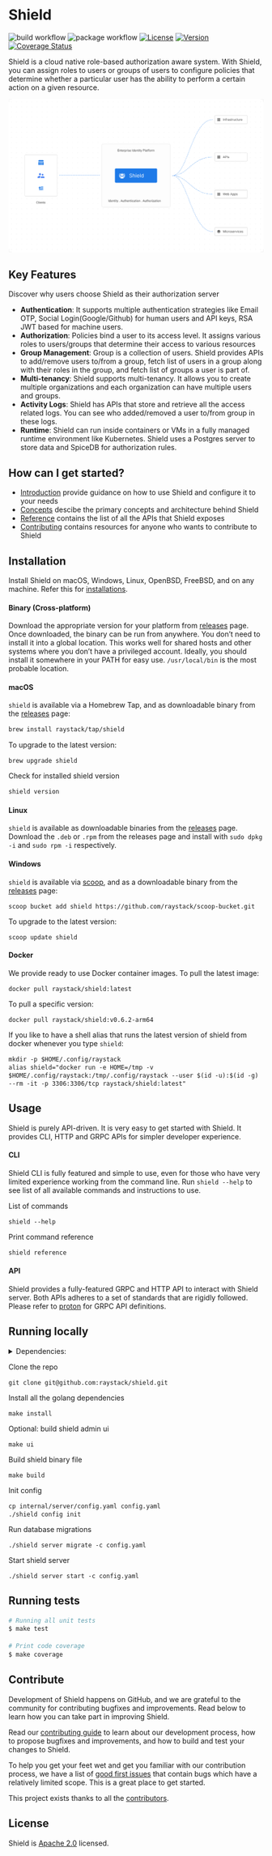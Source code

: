 # Shield

![build workflow](https://github.com/raystack/shield/actions/workflows/test.yml/badge.svg)
![package workflow](https://github.com/raystack/shield/actions/workflows/release.yml/badge.svg)
[![License](https://img.shields.io/badge/License-Apache%202.0-blue.svg?logo=apache)](LICENSE)
[![Version](https://img.shields.io/github/v/release/raystack/shield?logo=semantic-release)](Version)
[![Coverage Status](https://coveralls.io/repos/github/raystack/shield/badge.svg?branch=main)](https://coveralls.io/github/raystack/shield?branch=main)

Shield is a cloud native role-based authorization aware system. With Shield, you can assign roles to users or groups of users to configure policies that determine whether a particular user has the ability to perform a certain action on a given resource.

<p align="center"><img src="./docs/static/img/overview.svg" /></p>

## Key Features

Discover why users choose Shield as their authorization server

- **Authentication**: It supports multiple authentication strategies like Email OTP, Social Login(Google/Github) for human users and API keys, RSA JWT based for machine users.
- **Authorization**: Policies bind a user to its access level. It assigns various roles to users/groups that determine their access to various resources
- **Group Management**: Group is a collection of users. Shield provides APIs to add/remove users to/from a group, fetch list of users in a group along with their roles in the group, and fetch list of groups a user is part of.
- **Multi-tenancy**: Shield supports multi-tenancy. It allows you to create multiple organizations and each organization can have multiple users and groups.
- **Activity Logs**: Shield has APIs that store and retrieve all the access related logs. You can see who added/removed a user to/from group in these logs.
- **Runtime**: Shield can run inside containers or VMs in a fully managed runtime environment like Kubernetes. Shield uses a Postgres server to store data and SpiceDB for authorization rules.

## How can I get started?

- [Introduction](docs/docs/introduction.md) provide guidance on how to use Shield and configure it to your needs
- [Concepts](docs/docs/concepts/architecture.md) descibe the primary concepts and architecture behind Shield
- [Reference](docs/docs/reference/api-definitions.md) contains the list of all the APIs that Shield exposes
- [Contributing](docs/docs/contribution/contribute.md) contains resources for anyone who wants to contribute to Shield

## Installation

Install Shield on macOS, Windows, Linux, OpenBSD, FreeBSD, and on any machine. Refer this for [installations](https://raystack.github.io/shield/docs/installation).

#### Binary (Cross-platform)

Download the appropriate version for your platform from [releases](https://github.com/raystack/shield/releases) page. Once downloaded, the binary can be run from anywhere.
You don’t need to install it into a global location. This works well for shared hosts and other systems where you don’t have a privileged account.
Ideally, you should install it somewhere in your PATH for easy use. `/usr/local/bin` is the most probable location.

#### macOS

`shield` is available via a Homebrew Tap, and as downloadable binary from the [releases](https://github.com/raystack/shield/releases/latest) page:

```sh
brew install raystack/tap/shield
```

To upgrade to the latest version:

```
brew upgrade shield
```

Check for installed shield version

```sh
shield version
```

#### Linux

`shield` is available as downloadable binaries from the [releases](https://github.com/raystack/shield/releases/latest) page. Download the `.deb` or `.rpm` from the releases page and install with `sudo dpkg -i` and `sudo rpm -i` respectively.

#### Windows

`shield` is available via [scoop](https://scoop.sh/), and as a downloadable binary from the [releases](https://github.com/raystack/shield/releases/latest) page:

```
scoop bucket add shield https://github.com/raystack/scoop-bucket.git
```

To upgrade to the latest version:

```
scoop update shield
```

#### Docker

We provide ready to use Docker container images. To pull the latest image:

```
docker pull raystack/shield:latest
```

To pull a specific version:

```
docker pull raystack/shield:v0.6.2-arm64
```

If you like to have a shell alias that runs the latest version of shield from docker whenever you type `shield`:

```
mkdir -p $HOME/.config/raystack
alias shield="docker run -e HOME=/tmp -v $HOME/.config/raystack:/tmp/.config/raystack --user $(id -u):$(id -g) --rm -it -p 3306:3306/tcp raystack/shield:latest"
```

## Usage

Shield is purely API-driven. It is very easy to get started with Shield. It provides CLI, HTTP and GRPC APIs for simpler developer experience.

#### CLI

Shield CLI is fully featured and simple to use, even for those who have very limited experience working from the command line. Run `shield --help` to see list of all available commands and instructions to use.

List of commands

```
shield --help
```

Print command reference

```sh
shield reference
```

#### API

Shield provides a fully-featured GRPC and HTTP API to interact with Shield server. Both APIs adheres to a set of standards that are rigidly followed. Please refer to [proton](https://github.com/raystack/proton/tree/main/raystack/shield/v1beta1) for GRPC API definitions.

## Running locally

<details>
  <summary>Dependencies:</summary>

    - Git
    - Go 1.20 or above
    - PostgreSQL 13.2 or above

</details>

Clone the repo

```
git clone git@github.com:raystack/shield.git
```

Install all the golang dependencies

```
make install
```

Optional: build shield admin ui

```
make ui
```

Build shield binary file

```
make build
```

Init config

```
cp internal/server/config.yaml config.yaml
./shield config init
```

Run database migrations

```
./shield server migrate -c config.yaml
```

Start shield server

```
./shield server start -c config.yaml
```

## Running tests

```sh
# Running all unit tests
$ make test

# Print code coverage
$ make coverage
```

## Contribute

Development of Shield happens on GitHub, and we are grateful to the community for contributing bugfixes and
improvements. Read below to learn how you can take part in improving Shield.

Read our [contributing guide](https://raystack.github.io/shield/docs/contribute/contribution) to learn about our development process, how to propose
bugfixes and improvements, and how to build and test your changes to Shield.

To help you get your feet wet and get you familiar with our contribution process, we have a list of
[good first issues](https://github.com/raystack/shield/labels/good%20first%20issue) that contain bugs which have a relatively
limited scope. This is a great place to get started.

This project exists thanks to all the [contributors](https://github.com/raystack/shield/graphs/contributors).

## License

Shield is [Apache 2.0](LICENSE) licensed.
